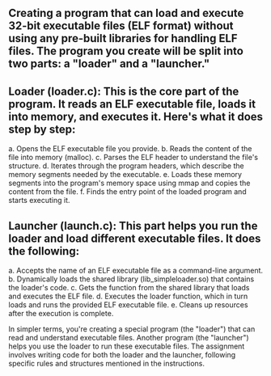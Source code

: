 ## Creating a program that can load and execute 32-bit executable files (ELF format) without using any pre-built libraries for handling ELF files. The program you create will be split into two parts: a "loader" and a "launcher."

## Loader (loader.c): This is the core part of the program. It reads an ELF executable file, loads it into memory, and executes it. Here's what it does step by step:

a. Opens the ELF executable file you provide.
b. Reads the content of the file into memory (malloc).
c. Parses the ELF header to understand the file's structure.
d. Iterates through the program headers, which describe the memory segments needed by the executable.
e. Loads these memory segments into the program's memory space using mmap and copies the content from the file.
f. Finds the entry point of the loaded program and starts executing it.

## Launcher (launch.c): This part helps you run the loader and load different executable files. It does the following:

a. Accepts the name of an ELF executable file as a command-line argument.
b. Dynamically loads the shared library (lib_simpleloader.so) that contains the loader's code.
c. Gets the function from the shared library that loads and executes the ELF file.
d. Executes the loader function, which in turn loads and runs the provided ELF executable file.
e. Cleans up resources after the execution is complete.

In simpler terms, you're creating a special program (the "loader") that can read and understand executable files. Another program (the "launcher") helps you use the loader to run these executable files. The assignment involves writing code for both the loader and the launcher, following specific rules and structures mentioned in the instructions.
